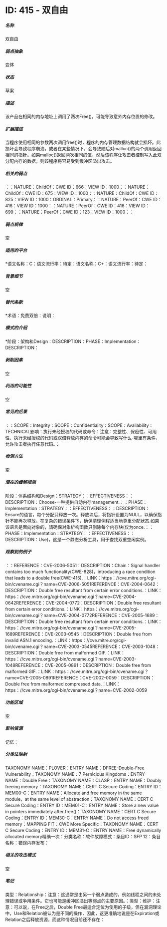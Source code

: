 # ID: 415 - 双自由
<h5>名称</h5>双自由
<h5>弱点抽象</h5>变体
<h5>状态</h5>草案
<h5>描述</h5>该产品在相同的内存地址上调用了两次Free()，可能导致意外内存位置的修改。
<h5>扩展描述</h5>当程序使用相同的参数两次调用free()时，程序的内存管理数据结构就会损坏。此损坏会导致程序崩溃，或者在某些情况下，会导致随后对malloc()的两个调用返回相同的指针。如果malloc()返回两次相同的值，然后该程序让攻击者控制写入此双分配内存的数据，则该程序将容易受到缓冲区溢出攻击。
<h5>相关的弱点</h5>：：NATURE：ChildOf：CWE ID：666：VIEW ID：1000：：NATURE：ChildOf：CWE ID：675：VIEW ID：1000：：NATURE：ChildOf：CWE ID：825：VIEW ID：1000：ORDINAL：Primary：：NATURE：PeerOf：CWE ID：416：VIEW ID：1000：：NATURE：PeerOf：CWE ID：416：VIEW ID：699：：NATURE：PeerOf：CWE ID：123：VIEW ID：1000：：
<h5>弱点规律</h5>空
<h5>适用的平台</h5>*语文名称：C：语文流行率：待定：语文名称：C+：语文流行率：待定：
<h5>背景细节</h5>空
<h5>替代条款</h5>*术语：免费双倍：说明：
<h5>模式的介绍</h5>*阶段：架构和Design：DESCRIPTION：PHASE：Implementation：DESCRIPTION：
<h5>剥削因素</h5>空
<h5>利用的可能性</h5>空
<h5>常见的后果</h5>：：SCOPE：Integrity：SCOPE：Confidentiality：SCOPE：Availability：TECHNICAL影响：执行未经授权的代码或命令：注意：完整性、保密性、可用性、执行未经授权的代码或双倍释放内存的命令可能会导致写什么-哪里有条件，允许攻击者执行任意代码。：
<h5>检测方法</h5>空
<h5>潜在的缓解措施</h5>阶段：体系结构和Design：STRATEGY：：EFFECTIVENESS：：DESCRIPTION：Choose-一种提供自动内存management.：：PHASE：Implementation：STRATEGY：：EFFECTIVENESS：：DESCRIPTION：Ensure的语言，每个分配只释放一次。释放块后，将指针设置为NULL，以确保指针不能再次释放。在复杂的错误条件下，确保清理例程适当地尊重分配状态.如果该语言是面向对象的，请确保对象析构函数只删除每个内存块(仅为once.：：PHASE：Implementation：STRATEGY：：EFFECTIVENESS：：DESCRIPTION：Use)，这是一个静态分析工具，用于查找双重空闲实例。
<h5>观察到的例子</h5>：：REFERENCE：CVE-2006-5051：DESCRIPTION：Chain：Signal handler contains too much functionality(CWE-828)，introducing a race condition that leads to a double free(CWE-415).：LINK：https：//cve.mitre.org/cgi-bin/cvename.cgi？name=CVE-2006-5051REFERENCE：CVE-2004-0642：DESCRIPTION：Double free resultant from certain error conditions.：LINK：https：//cve.mitre.org/cgi-bin/cvename.cgi？name=CVE-2004-0642REFERENCE：CVE-2004-0772：DESCRIPTION：Double free resultant from certain error conditions.：LINK：https：//cve.mitre.org/cgi-bin/cvename.cgi？name=CVE-2004-0772REFERENCE：CVE-2005-1689：DESCRIPTION：Double free resultant from certain error conditions.：LINK：https：//cve.mitre.org/cgi-bin/cvename.cgi？name=CVE-2005-1689REFERENCE：CVE-2003-0545：DESCRIPTION：Double free from invalid ASN.1 encoding.：LINK：https：//cve.mitre.org/cgi-bin/cvename.cgi？name=CVE-2003-0545REFERENCE：CVE-2003-1048：DESCRIPTION：Double free from malformed GIF.：LINK：https：//cve.mitre.org/cgi-bin/cvename.cgi？name=CVE-2003-1048REFERENCE：CVE-2005-0891：DESCRIPTION：Double free from malformed GIF.：LINK：https：//cve.mitre.org/cgi-bin/cvename.cgi？name=CVE-2005-0891REFERENCE：CVE-2002-0059：DESCRIPTION：Double free from malformed compressed data.：LINK：https：//cve.mitre.org/cgi-bin/cvename.cgi？name=CVE-2002-0059
<h5>功能区域</h5>空
<h5>影响资源</h5>记忆：
<h5>分类法映射</h5>TAXONOMY NAME：PLOVER：ENTRY NAME：DFREE-Double-Free Vulnerability：TAXONOMY NAME：7 Pernicious Kingdoms：ENTRY NAME：Double Free：TAXONOMY NAME：CLASP：ENTRY NAME：Doubly freeing memory：TAXONOMY NAME：CERT C Secure Coding：ENTRY ID：MEM00-C：ENTRY NAME：Allocate and free memory in the same module，at the same level of abstraction：TAXONOMY NAME：CERT C Secure Coding：ENTRY ID：MEM01-C：ENTRY NAME：Store a new value in pointers immediately after free()：TAXONOMY NAME：CERT C Secure Coding：ENTRY ID：MEM30-C：ENTRY NAME：Do not access freed memory：MAPPING FIT：CWE More Specific：TAXONOMY NAME：CERT C Secure Coding：ENTRY ID：MEM31-C：ENTRY NAME：Free dynamically allocated memory精确一次：分类名称：软件故障模式：条目ID：SFP 12：条目名称：错误内存发布：
<h5>相关的攻击模式</h5>空
<h5>笔记</h5>类型：Relationship：注意：这通常是由另一个弱点造成的，例如线程之间的未处理错误或争用条件。它也可能是缓冲区溢出等弱点的主要原因。：类型：维护：注意：可以说，在Free之后，Double Free最适合定位为使用的子级，但在漏洞理论中，Use和Relation被认为是不同的操作，因此，这更准确地说是在Expiration或Relation之后释放资源，而这种情况目前还不存在：

